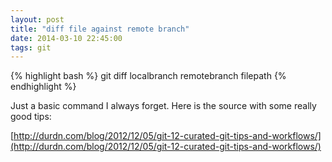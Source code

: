 ```yaml
---
layout: post
title: "diff file against remote branch"
date: 2014-03-10 22:45:00
tags: git
---
```


{% highlight bash %}
git diff localbranch remotebranch filepath
{% endhighlight %}


Just a basic command I always forget. Here is the source with some really good tips:

[http://durdn.com/blog/2012/12/05/git-12-curated-git-tips-and-workflows/](http://durdn.com/blog/2012/12/05/git-12-curated-git-tips-and-workflows/)
